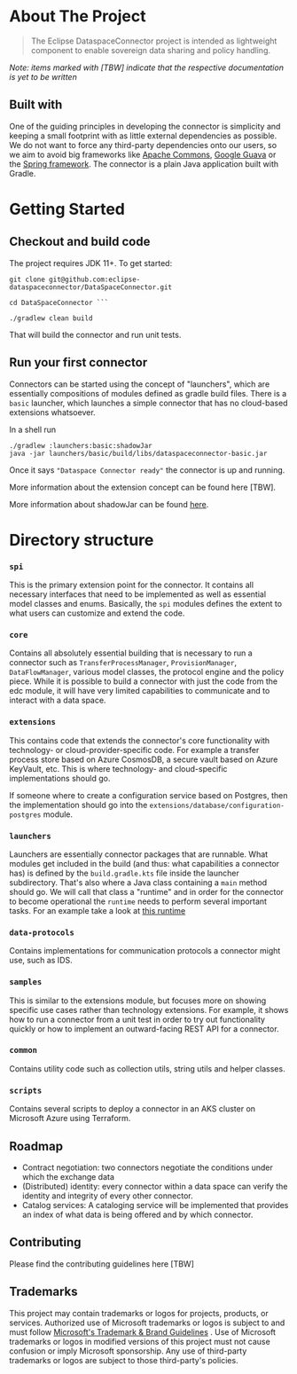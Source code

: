 # About The Project

> The Eclipse DataspaceConnector project is intended as lightweight component to enable sovereign data sharing and policy
> handling.

_Note: items marked with [TBW] indicate that the respective documentation is yet to be written_

## Built with

One of the guiding principles in developing the connector is simplicity and keeping a small footprint with as little
external dependencies as possible. We do not want to force any third-party dependencies onto our users, so we aim to
avoid big frameworks like [Apache Commons](https://commons.apache.org/), [Google Guava](https://github.com/google/guava)
or the [Spring framework](https://spring.io/). The connector is a plain Java application built with Gradle.

# Getting Started

## Checkout and build code

The project requires JDK 11+. To get started:

``` shell 
git clone git@github.com:eclipse-dataspaceconnector/DataSpaceConnector.git

cd DataSpaceConnector ```

./gradlew clean build
```

That will build the connector and run unit tests.

## Run your first connector

Connectors can be started using the concept of "launchers", which are essentially compositions of modules defined as
gradle build files. There is a `basic` launcher, which launches a simple connector that has no cloud-based extensions
whatsoever.

In a shell run

```shell
./gradlew :launchers:basic:shadowJar
java -jar launchers/basic/build/libs/dataspaceconnector-basic.jar
```

Once it says `"Dataspace Connector ready"` the connector is up and running.

More information about the extension concept can be found here [TBW].

More information about shadowJar can be found [here](https://github.com/johnrengelman/shadow).

# Directory structure

### `spi`

This is the primary extension point for the connector. It contains all necessary interfaces that need to be implemented
as well as essential model classes and enums. Basically, the `spi` modules defines the extent to what users can
customize and extend the code.

### `core`

Contains all absolutely essential building that is necessary to run a connector such as `TransferProcessManager`,
`ProvisionManager`, `DataFlowManager`, various model classes, the protocol engine and the policy piece. While it is
possible to build a connector with just the code from the edc module, it will have very limited capabilities to
communicate and to interact with a data space.

### `extensions`

This contains code that extends the connector's core functionality with technology- or cloud-provider-specific code. For
example a transfer process store based on Azure CosmosDB, a secure vault based on Azure KeyVault, etc. This is where
technology- and cloud-specific implementations should go.

If someone where to create a configuration service based on Postgres, then the implementation should go into
the `extensions/database/configuration-postgres` module.

### `launchers`

Launchers are essentially connector packages that are runnable. What modules get included in the build (and thus: what
capabilities a connector has) is defined by the `build.gradle.kts` file inside the launcher subdirectory. That's also
where a Java class containing a `main` method should go. We will call that class a "runtime" and in order for the
connector to become operational the `runtime` needs to perform several important tasks. For an example take a look at
[this runtime](launchers/basic/src/main/java/org/eclipse/dataspaceconnector/runtime/ConnectorRuntime.java)

### `data-protocols`

Contains implementations for communication protocols a connector might use, such as IDS.

### `samples`

This is similar to the extensions module, but focuses more on showing specific use cases rather than technology
extensions. For example, it shows how to run a connector from a unit test in order to try out functionality quickly or
how to implement an outward-facing REST API for a connector.

### `common`

Contains utility code such as collection utils, string utils and helper classes.

### `scripts`

Contains several scripts to deploy a connector in an AKS cluster on Microsoft Azure using Terraform.

## Roadmap

- Contract negotiation: two connectors negotiate the conditions under which the exchange data
- (Distributed) identity: every connector within a data space can verify the identity and integrity of every other
  connector.
- Catalog services: A cataloging service will be implemented that provides an index of what data is being offered and by
  which connector.

## Contributing
Please find the contributing guidelines here [TBW]

## Trademarks

This project may contain trademarks or logos for projects, products, or services. Authorized use of Microsoft trademarks
or logos is subject to and must follow
[Microsoft's Trademark & Brand Guidelines](https://www.microsoft.com/en-us/legal/intellectualproperty/trademarks/usage/general)
. Use of Microsoft trademarks or logos in modified versions of this project must not cause confusion or imply Microsoft
sponsorship. Any use of third-party trademarks or logos are subject to those third-party's policies.
